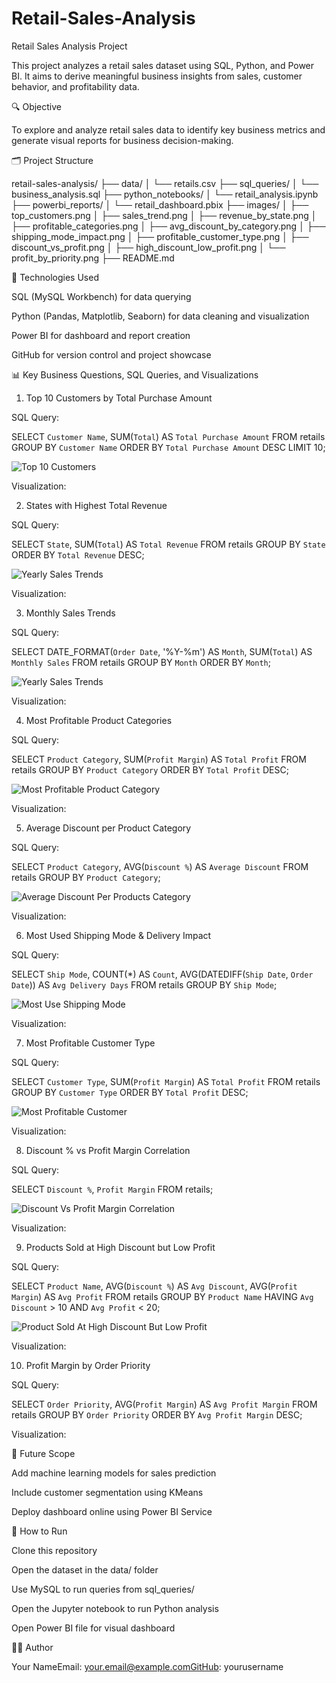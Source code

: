 # Retail-Sales-Analysis
Retail Sales Analysis Project

This project analyzes a retail sales dataset using SQL, Python, and Power BI. It aims to derive meaningful business insights from sales, customer behavior, and profitability data.

🔍 Objective

To explore and analyze retail sales data to identify key business metrics and generate visual reports for business decision-making.

🗂 Project Structure

retail-sales-analysis/
├── data/
│   └── retails.csv
├── sql_queries/
│   └── business_analysis.sql
├── python_notebooks/
│   └── retail_analysis.ipynb
├── powerbi_reports/
│   └── retail_dashboard.pbix
├── images/
│   ├── top_customers.png
│   ├── sales_trend.png
│   ├── revenue_by_state.png
│   ├── profitable_categories.png
│   ├── avg_discount_by_category.png
│   ├── shipping_mode_impact.png
│   ├── profitable_customer_type.png
│   ├── discount_vs_profit.png
│   ├── high_discount_low_profit.png
│   └── profit_by_priority.png
├── README.md

🧾 Technologies Used

SQL (MySQL Workbench) for data querying

Python (Pandas, Matplotlib, Seaborn) for data cleaning and visualization

Power BI for dashboard and report creation

GitHub for version control and project showcase

📊 Key Business Questions, SQL Queries, and Visualizations

1. Top 10 Customers by Total Purchase Amount

SQL Query:

SELECT `Customer Name`, SUM(`Total`) AS `Total Purchase Amount`
FROM retails
GROUP BY `Customer Name`
ORDER BY `Total Purchase Amount` DESC
LIMIT 10;


![Top 10 Customers](images/Screenshot%202025-05-29%20145537.png)

Visualization:

2. States with Highest Total Revenue

SQL Query:

SELECT `State`, SUM(`Total`) AS `Total Revenue`
FROM retails
GROUP BY `State`
ORDER BY `Total Revenue` DESC;

![Yearly Sales Trends](images/Screenshot%202025-05-28%20170942.png)

Visualization:

3. Monthly Sales Trends

SQL Query:

SELECT DATE_FORMAT(`Order Date`, '%Y-%m') AS `Month`, SUM(`Total`) AS `Monthly Sales`
FROM retails
GROUP BY `Month`
ORDER BY `Month`;

![Yearly Sales Trends](images/Screenshot%202025-05-28%20171045.png)

Visualization:


4. Most Profitable Product Categories

SQL Query:

SELECT `Product Category`, SUM(`Profit Margin`) AS `Total Profit`
FROM retails
GROUP BY `Product Category`
ORDER BY `Total Profit` DESC;

![Most Profitable Product Category](images/Screenshot%202025-05-28%20171231.png)

Visualization:


5. Average Discount per Product Category

SQL Query:

SELECT `Product Category`, AVG(`Discount %`) AS `Average Discount`
FROM retails
GROUP BY `Product Category`;

![Average Discount Per Products Category](images/Screenshot%202025-05-28%20171411.png)

Visualization:


6. Most Used Shipping Mode & Delivery Impact

SQL Query:

SELECT `Ship Mode`, COUNT(*) AS `Count`, AVG(DATEDIFF(`Ship Date`, `Order Date`)) AS `Avg Delivery Days`
FROM retails
GROUP BY `Ship Mode`;

![Most Use Shipping Mode](images/Screenshot%202025-05-28%20171534.png)

Visualization:


7. Most Profitable Customer Type

SQL Query:

SELECT `Customer Type`, SUM(`Profit Margin`) AS `Total Profit`
FROM retails
GROUP BY `Customer Type`
ORDER BY `Total Profit` DESC;

![Most Profitable Customer](images/Screenshot%202025-05-28%20171702.png)

Visualization:


8. Discount % vs Profit Margin Correlation

SQL Query:

SELECT `Discount %`, `Profit Margin`
FROM retails;

![Discount Vs Profit Margin Correlation](images/Screenshot%202025-05-28%20172050.png)

Visualization:


9. Products Sold at High Discount but Low Profit

SQL Query:

SELECT `Product Name`, AVG(`Discount %`) AS `Avg Discount`, AVG(`Profit Margin`) AS `Avg Profit`
FROM retails
GROUP BY `Product Name`
HAVING `Avg Discount` > 10 AND `Avg Profit` < 20;

![Product Sold At High Discount But Low Profit](images/Screenshot%202025-05-28%20172250.png)

Visualization:


10. Profit Margin by Order Priority

SQL Query:

SELECT `Order Priority`, AVG(`Profit Margin`) AS `Avg Profit Margin`
FROM retails
GROUP BY `Order Priority`
ORDER BY `Avg Profit Margin` DESC;

Visualization:


🔮 Future Scope

Add machine learning models for sales prediction

Include customer segmentation using KMeans

Deploy dashboard online using Power BI Service

📌 How to Run

Clone this repository

Open the dataset in the data/ folder

Use MySQL to run queries from sql_queries/

Open the Jupyter notebook to run Python analysis

Open Power BI file for visual dashboard

🙋‍♂️ Author

Your NameEmail: your.email@example.comGitHub: yourusername


